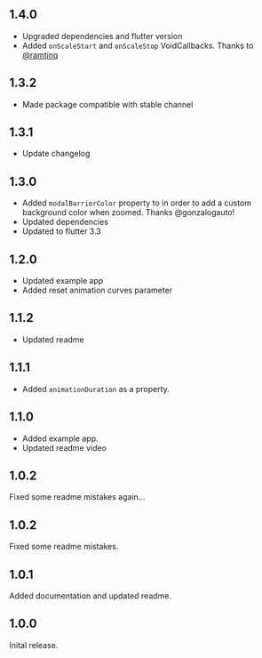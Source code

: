 ## 1.4.0

- Upgraded dependencies and flutter version
- Added `onScaleStart` and `onScaleStop` VoidCallbacks. Thanks to [@ramtinq]('https://github.com/ramtinq')

## 1.3.2

- Made package compatible with stable channel

## 1.3.1

- Update changelog

## 1.3.0

- Added `modalBarrierColor` property to in order to add a custom background color when zoomed. Thanks @gonzalogauto!
- Updated dependencies
- Updated to flutter 3.3

## 1.2.0

- Updated example app
- Added reset animation curves parameter

## 1.1.2

- Updated readme

## 1.1.1

- Added `animationDuration` as a property.

## 1.1.0

- Added example app.
- Updated readme video

## 1.0.2

Fixed some readme mistakes again...

## 1.0.2

Fixed some readme mistakes.

## 1.0.1

Added documentation and updated readme.

## 1.0.0

Inital release.
